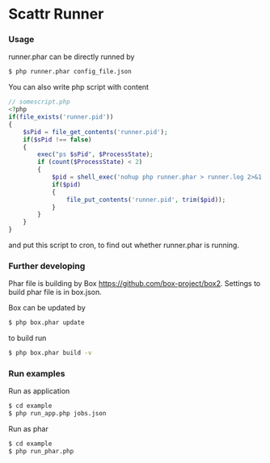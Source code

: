 # Scattr Runner

### Usage

runner.phar can be directly runned by
```sh
$ php runner.phar config_file.json
```

You can also write php script with content
```php
// somescript.php
<?php
if(file_exists('runner.pid'))
{
    $sPid = file_get_contents('runner.pid');
    if($sPid !== false)
    {
        exec("ps $sPid", $ProcessState);
        if (count($ProcessState) < 2)
        {
            $pid = shell_exec('nohup php runner.phar > runner.log 2>&1 & echo $!');
            if($pid)
            {
                file_put_contents('runner.pid', trim($pid));
            }
        }
    }
}
```

and put this script to cron, to find out whether runner.phar is running.


### Further developing

Phar file is building by Box https://github.com/box-project/box2.
Settings to build phar file is in box.json.

Box can be updated by
```sh
$ php box.phar update
```

to build run
```sh
$ php box.phar build -v
```

### Run examples
Run as application
```sh
$ cd example
$ php run_app.php jobs.json
```

Run as phar
```sh
$ cd example
$ php run_phar.php
```